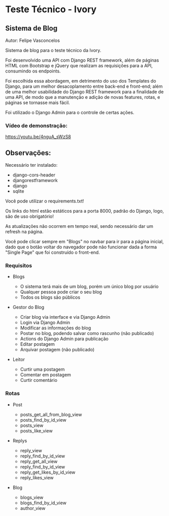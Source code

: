 # Teste Técnico - Ivory

## Sistema de Blog

Autor: Felipe Vasconcelos

Sistema de blog para o teste técnico da Ivory.

Foi desenvolvido uma API com Django REST framework, além de páginas HTML com Bootstrap e jQuery que realizam as requisições para a API, consumindo os endpoints.

Foi escolhida essa abordagem, em detrimento do uso dos Templates do Django, para um melhor desacoplamento entre back-end e front-end; além de uma melhor usabilidade do Django REST framework para a finalidade de uma API, de modo que a manutenção e adição de novas features, rotas, e páginas se tornasse mais fácil. 

Foi utilizado o Django Admin para o controle de certas ações.

### Vídeo de demonstração:

https://youtu.be/4nguA_sWzS8

## Observações:

Necessário ter instalado:
* django-cors-header
* djangorestframework
* django
* sqlite

Você pode utilizar o requirements.txt!

Os links do html estão estáticos para a porta 8000, padrão do Django, logo, são de uso obrigatório!

As atualizações não ocorrem em tempo real, sendo necessário dar um refresh na página.

Você pode clicar sempre em "Blogs" no navbar para ir para a página inicial, dado que o botão voltar do navegador pode não funcionar dada a forma "Single Page" que foi construído o front-end.

### Requisitos

* Blogs
    * O sistema terá mais de um blog, porém um único blog por usuário
    * Qualquer pessoa pode criar o seu blog
    * Todos os blogs são públicos

* Gestor do Blog
    * Criar blog via interface e via Django Admin
    * Login via Django Admin
    * Modificar as informações do blog
    * Postar no blog, podendo salvar como rascunho (não publicado)
    * Actions do Django Admin para publicação
    * Editar postagem
    * Arquivar postagem (não publicado)
    
* Leitor 
    * Curtir uma postagem
    * Comentar em postagem
    * Curtir comentário

### Rotas

* Post
    * posts_get_all_from_blog_view
    * posts_find_by_id_view
    * posts_view
    * posts_like_view

* Replys
    * reply_view
    * reply_find_by_id_view
    * reply_get_all_view
    * reply_find_by_id_view
    * reply_get_likes_by_id_view
    * reply_likes_view

* Blog
    * blogs_view
    * blogs_find_by_id_view
    * author_view
    


